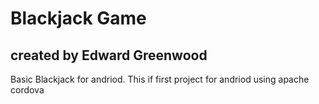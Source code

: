 # Blackjack Game

## created by Edward Greenwood

Basic Blackjack for andriod. This if first project for andriod using apache cordova
